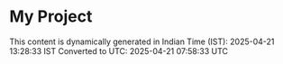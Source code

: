 # My Project

This content is dynamically generated in Indian Time (IST): 2025-04-21 13:28:33 IST
Converted to UTC: 2025-04-21 07:58:33 UTC
